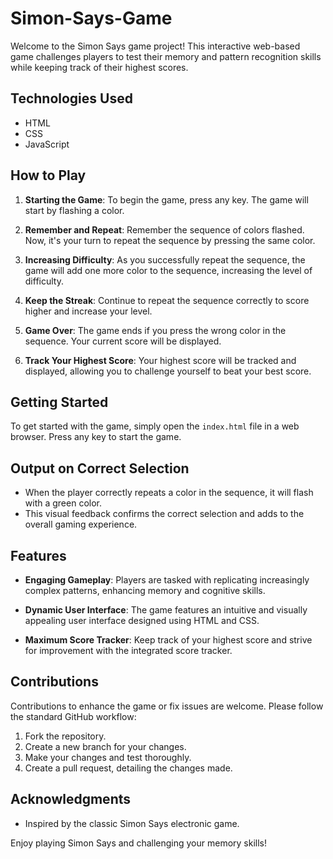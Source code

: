 # Simon-Says-Game

Welcome to the Simon Says game project! This interactive web-based game challenges players to test their memory and pattern recognition skills while keeping track of their highest scores.

## Technologies Used

- HTML
- CSS
- JavaScript

## How to Play

1. **Starting the Game**: To begin the game, press any key. The game will start by flashing a color.

2. **Remember and Repeat**: Remember the sequence of colors flashed. Now, it's your turn to repeat the sequence by pressing the same color.

3. **Increasing Difficulty**: As you successfully repeat the sequence, the game will add one more color to the sequence, increasing the level of difficulty.

4. **Keep the Streak**: Continue to repeat the sequence correctly to score higher and increase your level.

5. **Game Over**: The game ends if you press the wrong color in the sequence. Your current score will be displayed.

6. **Track Your Highest Score**: Your highest score will be tracked and displayed, allowing you to challenge yourself to beat your best score.

## Getting Started

To get started with the game, simply open the `index.html` file in a web browser. Press any key to start the game.

## Output on Correct Selection

- When the player correctly repeats a color in the sequence, it will flash with a green color.
- This visual feedback confirms the correct selection and adds to the overall gaming experience.

## Features

- **Engaging Gameplay**: Players are tasked with replicating increasingly complex patterns, enhancing memory and cognitive skills.

- **Dynamic User Interface**: The game features an intuitive and visually appealing user interface designed using HTML and CSS.

- **Maximum Score Tracker**: Keep track of your highest score and strive for improvement with the integrated score tracker.

## Contributions

Contributions to enhance the game or fix issues are welcome. Please follow the standard GitHub workflow:

1. Fork the repository.
2. Create a new branch for your changes.
3. Make your changes and test thoroughly.
4. Create a pull request, detailing the changes made.


## Acknowledgments

- Inspired by the classic Simon Says electronic game.

Enjoy playing Simon Says and challenging your memory skills!
